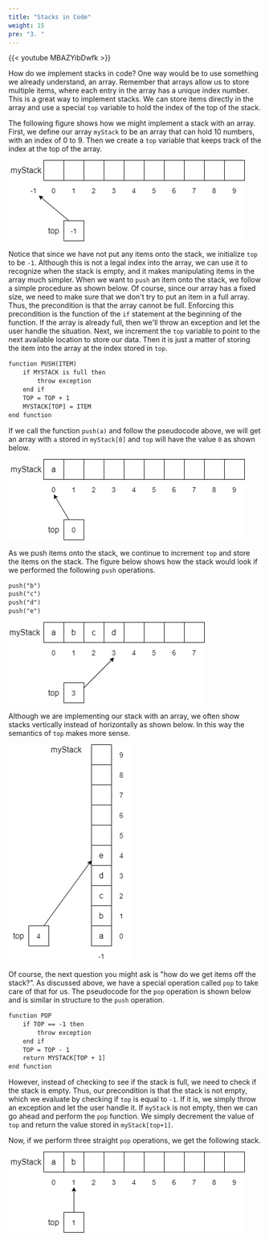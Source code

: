 ```yaml
---
title: "Stacks in Code"
weight: 15
pre: "3. "
---
```


{{< youtube MBAZYibDwfk  >}}

How do we implement stacks in code? One way would be to use something we already understand, an array. Remember that arrays allow us to store multiple items, where each entry in the array has a unique index number. This is a great way to implement stacks. We can store items directly in the array and use a special `top` variable to hold the index of the top of the stack.

The following figure shows how we might implement a stack with an array. First, we define our array `myStack` to be an array that can hold 10 numbers, with an index of 0 to 9. Then we create a `top` variable that keeps track of the index at the top of the array. 

![Empty Stack](/images/5/5.3.empty.png)

Notice that since we have not put any items onto the stack, we initialize `top` to be `-1`. Although this is not a legal index into the array, we can use it to recognize when the stack is empty, and it makes manipulating items in the array much simpler. When we want to `push` an item onto the stack, we follow a simple procedure as shown below. Of course, since our array has a fixed size, we need to make sure that we don't try to put an item in a full array. Thus, the precondition is that the array cannot be full. Enforcing this precondition is the function of the `if` statement at the beginning of the function. If the array is already full, then we'll throw an exception and let the user handle the situation. Next, we increment the `top` variable to point to the next available location to store our data. Then it is just a matter of storing the item into the array at the index stored in `top`. 

```tex
function PUSH(ITEM)
    if MYSTACK is full then
        throw exception
    end if
    TOP = TOP + 1
    MYSTACK[TOP] = ITEM
end function
```

If we call the function `push(a)` and follow the pseudocode above, we will get an array with `a` stored in `myStack[0]` and `top` will have the value `0` as shown below.

![One Item](/images/5/5.3.one.png)
 
As we push items onto the stack, we continue to increment `top` and store the items on the stack. The figure below shows how the stack would look if we performed the following `push` operations.

```tex
push("b")
push("c")
push("d")
push("e")
```

![Partial Stack](/images/5/5.3.partial.png)
 
Although we are implementing our stack with an array, we often show stacks vertically instead of horizontally as shown below. In this way the semantics of `top` makes more sense.

![Vertical Stack](/images/5/5.3.vertical.png)
 
Of course, the next question you might ask is "how do we get items off the stack?”. As discussed above, we have a special operation called `pop` to take care of that for us. The pseudocode for the `pop` operation is shown below and is similar in structure to the `push` operation. 

```tex
function POP
    if TOP == -1 then
        throw exception
    end if
    TOP = TOP - 1
    return MYSTACK[TOP + 1]
end function
```

However, instead of checking to see if the stack is full, we need to check if the stack is empty. Thus, our precondition is that the stack is not empty, which we evaluate by checking if `top` is equal to `-1`. If it is, we simply throw an exception and let the user handle it. If `myStack` is not empty, then we can go ahead and perform the `pop` function. We simply decrement the value of `top` and return the value stored in `myStack[top+1]`. 

Now, if we perform three straight `pop` operations, we get the following stack.
 
![Popped Stack](/images/5/5.3.popped.png)
